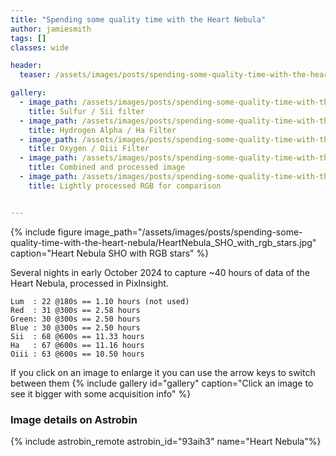 ```yaml
---
title: "Spending some quality time with the Heart Nebula"
author: jamiesmith
tags: []
classes: wide

header:
  teaser: /assets/images/posts/spending-some-quality-time-with-the-heart-nebula/HeartNebula_SHO_with_rgb_stars.jpg

gallery:
  - image_path: /assets/images/posts/spending-some-quality-time-with-the-heart-nebula/HeartNebula_Sii.jpg
    title: Sulfur / Sii filter
  - image_path: /assets/images/posts/spending-some-quality-time-with-the-heart-nebula/HeartNebula_Ha.jpg
    title: Hydrogen Alpha / Ha Filter
  - image_path: /assets/images/posts/spending-some-quality-time-with-the-heart-nebula/HeartNebula_Oiii.jpg
    title: Oxygen / Oiii Filter
  - image_path: /assets/images/posts/spending-some-quality-time-with-the-heart-nebula/HeartNebula_SHO_with_rgb_stars.jpg
    title: Combined and processed image
  - image_path: /assets/images/posts/spending-some-quality-time-with-the-heart-nebula/HeartNebulaRGB.jpg
    title: Lightly processed RGB for comparison


---
```



<!--more-->

{%
  include figure image_path="/assets/images/posts/spending-some-quality-time-with-the-heart-nebula/HeartNebula_SHO_with_rgb_stars.jpg"
  caption="Heart Nebula SHO with RGB stars"
%}

Several nights in early October 2024 to capture ~40 hours of data of the 
Heart Nebula, processed in PixInsight.

```
Lum  : 22 @180s == 1.10 hours (not used)
Red  : 31 @300s == 2.58 hours
Green: 30 @300s == 2.50 hours
Blue : 30 @300s == 2.50 hours
Sii  : 68 @600s == 11.33 hours
Ha   : 67 @600s == 11.16 hours
Oiii : 63 @600s == 10.50 hours
```

If you click on an image to enlarge it you can use the arrow keys to switch between them
{% include gallery id="gallery" caption="Click an image to see it bigger with some acquisition info" %}

### Image details on Astrobin
{% include astrobin_remote astrobin_id="93aih3" name="Heart Nebula"%}


